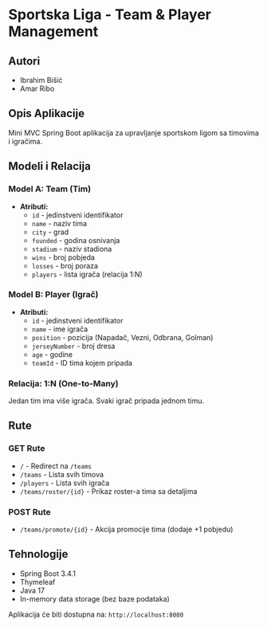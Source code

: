 # Sportska Liga - Team & Player Management

## Autori
- Ibrahim Bišić
- Amar Ribo

## Opis Aplikacije
Mini MVC Spring Boot aplikacija za upravljanje sportskom ligom sa timovima i igračima.

## Modeli i Relacija

### Model A: Team (Tim)
- **Atributi:**
  - `id` - jedinstveni identifikator
  - `name` - naziv tima
  - `city` - grad
  - `founded` - godina osnivanja
  - `stadium` - naziv stadiona
  - `wins` - broj pobjeda
  - `losses` - broj poraza
  - `players` - lista igrača (relacija 1:N)

### Model B: Player (Igrač)
- **Atributi:**
  - `id` - jedinstveni identifikator
  - `name` - ime igrača
  - `position` - pozicija (Napadač, Vezni, Odbrana, Golman)
  - `jerseyNumber` - broj dresa
  - `age` - godine
  - `teamId` - ID tima kojem pripada

### Relacija: 1:N (One-to-Many)
Jedan tim ima više igrača. Svaki igrač pripada jednom timu.

## Rute

### GET Rute
- `/` - Redirect na `/teams`
- `/teams` - Lista svih timova
- `/players` - Lista svih igrača
- `/teams/roster/{id}` - Prikaz roster-a tima sa detaljima

### POST Rute
- `/teams/promote/{id}` - Akcija promocije tima (dodaje +1 pobjedu)

## Tehnologije
- Spring Boot 3.4.1
- Thymeleaf
- Java 17
- In-memory data storage (bez baze podataka)

Aplikacija će biti dostupna na: `http://localhost:8080`
